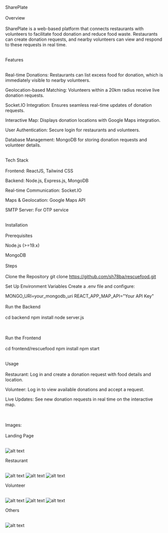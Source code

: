 SharePlate
<br>
<br>
Overview
<br>
<br>
SharePlate is a web-based platform that connects restaurants with volunteers to facilitate food donation and reduce food waste. Restaurants can create donation requests, and nearby volunteers can view and respond to these requests in real time.
<br>
<br>


Features
<br>
<br>

Real-time Donations: Restaurants can list excess food for donation, which is immediately visible to nearby volunteers.

Geolocation-based Matching: Volunteers within a 20km radius receive live donation requests.

Socket.IO Integration: Ensures seamless real-time updates of donation requests.

Interactive Map: Displays donation locations with Google Maps integration.

User Authentication: Secure login for restaurants and volunteers.

Database Management: MongoDB for storing donation requests and volunteer details.
<br>
<br>

Tech Stack
<br>
<br>
Frontend: ReactJS, Tailwind CSS

Backend: Node.js, Express.js, MongoDB

Real-time Communication: Socket.IO

Maps & Geolocation: Google Maps API

SMTP Server: For OTP service
<br>
<br>


Installation
<br>
<br>
Prerequisites

Node.js (>=19.x)

MongoDB
<br>
<br>
Steps
<br>
<br>
Clone the Repository
git clone https://github.com/sh78ba/rescuefood.git

Set Up Environment Variables
Create a .env file and configure:

MONGO_URI=your_mongodb_uri
REACT_APP_MAP_API="Your API Key"
<br>
<br>
Run the Backend
<br>
<br>
cd backend
npm install
node server.js

<br>
<br>
Run the Frontend
<br>
<br>
cd frontend/rescuefood
npm install
npm start
<br>
<br>

Usage
<br>
<br>
Restaurant: Log in and create a donation request with food details and location.

Volunteer: Log in to view available donations and accept a request.

Live Updates: See new donation requests in real time on the interactive map.

<br>
<br>
Images:
<br>
<br>
Landing Page
<br>
<br>

![alt text](LandingPage.png)

Restaurant
<br>
<br>

![alt text](RestaurantDashboard.png) 
![alt text](RestaurantDonationPage.png) 
![alt text](RestaurantDonationHistory.png)

Volunteer
<br>
<br>

![alt text](VolunteerDashboard.png) 
![alt text](VolunteerOTP.png) 
![alt text](VolunteerHistory.png)

Others
<br>
<br>

![alt text](ForgotPassword.png)
